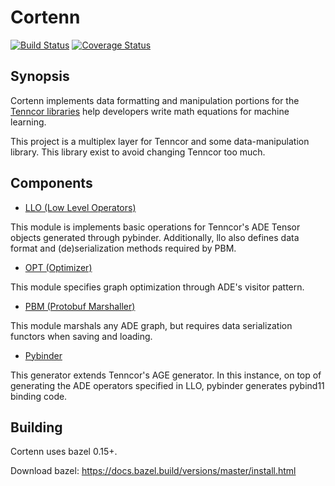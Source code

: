 # Cortenn
[![Build Status](https://travis-ci.org/mingkaic/cortenn.svg?branch=master)](https://travis-ci.org/mingkaic/cortenn)
[![Coverage Status](https://coveralls.io/repos/github/mingkaic/cortenn/badge.svg?branch=master)](https://coveralls.io/github/mingkaic/cortenn?branch=master)

## Synopsis

Cortenn implements data formatting and manipulation portions for the [Tenncor libraries](https://github.com/mingkaic/tenncor) help developers write math equations for machine learning.

This project is a multiplex layer for Tenncor and some data-manipulation library. This library exist to avoid changing Tenncor too much.

## Components

- [LLO (Low Level Operators)](llo/README_LLO.md)

This module is implements basic operations for Tenncor's ADE Tensor objects generated through pybinder.
Additionally, llo also defines data format and (de)serialization methods required by PBM.

- [OPT (Optimizer)](opt/README_OPT.md)

This module specifies graph optimization through ADE's visitor pattern.

- [PBM (Protobuf Marshaller)](pbm/README_PBM.md)

This module marshals any ADE graph, but requires data serialization functors when saving and loading.

- [Pybinder](pybinder/README_PY.md)

This generator extends Tenncor's AGE generator. In this instance, on top of generating the ADE operators specified in LLO, pybinder generates pybind11 binding code.

## Building

Cortenn uses bazel 0.15+.

Download bazel: https://docs.bazel.build/versions/master/install.html

